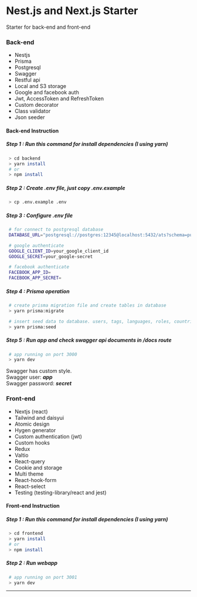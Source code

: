 <!-- @format -->

# Nest.js and Next.js Starter

Starter for back-end and front-end

### Back-end

-   Nestjs
-   Prisma
-   Postgresql
-   Swagger
-   Restful api
-   Local and S3 storage
-   Google and facebook auth
-   Jwt, AccessToken and RefreshToken
-   Custom decorator
-   Class validator
-   Json seeder

#### Back-end Instruction

##### Step 1 : Run this command for install dependencies (I using yarn)

```sh
 > cd backend
 > yarn install
 # or
 > npm install
```

##### Step 2 : Create .env file, just copy .env.example

```sh
 > cp .env.example .env
```

##### Step 3 : Configure .env file

```sh
 # for connect to postgresql database
 DATABASE_URL="postgresql://postgres:12345@localhost:5432/ats?schema=public"

 # google authenticate
 GOOGLE_CLIENT_ID=your_google_client_id
 GOOGLE_SECRET=your_google-secret

 # facebook authenticate
 FACEBOOK_APP_ID=
 FACEBOOK_APP_SECRET=
```

##### Step 4 : Prisma operation

```sh
 # create prisma migration file and create tables in database
 > yarn prisma:migrate

 # insert seed data to database. users, tags, languages, roles, countries info
 > yarn prisma:seed
```

##### Step 5 : Run app and check swagger api documents in **_/docs_** route

```sh
 # app running on port 3000
 > yarn dev
```

Swagger has custom style. <br />
Swagger user: **_app_** <br/>
Swagger password: **_secret_**

### Front-end

-   Nextjs (react)
-   Tailwind and daisyui
-   Atomic design
-   Hygen generator
-   Custom authentication (jwt)
-   Custom hooks
-   Redux
-   Valtio
-   React-query
-   Cookie and storage
-   Multi theme
-   React-hook-form
-   React-select
-   Testing (testing-library/react and jest)

#### Front-end Instruction

##### Step 1 : Run this command for install dependencies (I using yarn)

```sh
 > cd frontend
 > yarn install
 # or
 > npm install
```

##### Step 2 : Run webapp

```sh
 # app running on port 3001
 > yarn dev
```

---
